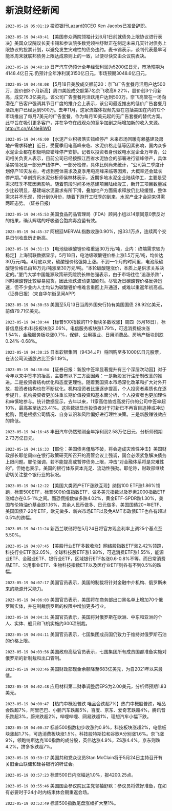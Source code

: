 # 新浪财经新闻
`2023-05-19 05:01:19` 投资银行Lazard的CEO Ken Jacobs已准备辞职。

`2023-05-19 04:49:41` 【美国参众两院领袖计划6月1日前就债务上限协议进行表决】美国众议院议长麦卡锡和参议院多数党领袖舒默正在制定未来几天针对债务上限协议的投票计划，以避免发生灾难性的债务违约。麦卡锡表示，谈判代表最早可能本周末就联邦债务上限达成原则上的一致，以便尽快交由众议院表决。

`2023-05-19 04:48:10` 日产汽车仍预计全年经营利润为5200亿日元，市场预期为4148.4亿日元.仍预计全年净利润3150亿日元。市场预期3048.6亿日元。

`2023-05-19 04:48:08` 【5月18日美股成交额前20：奈飞广告套餐月活用户达500万，股价创3个月新高】周四美股成交额第7名奈飞收高9.22%，股价创3个月新高，成交76.3亿美元。该公司广告套餐月活跃用户达到500万。奈飞高管在一场向潜在广告客户强调其节目广度的推介会上表示，该公司最近推出的低价广告套餐月活跃用户已经达到500万。去年11月，这家流媒体视频先驱在包括美国在内的12个市场推出了每月7美元的广告套餐，作为每月10美元起的无广告套餐的替代方案。此举旨在吸引更多客户，并在争夺在线观众的竞争加剧之际增加新的收入来源。http://t.cn/A6NeBlWD

`2023-05-19 04:46:00` 【水泥产业积极落实错峰停产 未来市场回暖有赖基建及房地产需求释放】近日，受夏季用电高峰来临、水泥价格走低等因素影响，国内众多水泥企业都在积极响应错峰停产安排。记者以投资者身份致电水泥企业万年青，公司相关负责人表示，目前公司已经按照江西省水泥协会的部署进行错峰停产，具体落实情况是一部分产线停产、一部分检修，具体比例尚未统计，“公司第二季度计划停产10天左右，考虑到整体需求及夏季用电高峰来临等因素，大概率还会延长停产期。”卓创资讯水泥分析师侯林林表示，近期多地水泥企业陆续停工，主要是受需求旺季不旺因素影响。随着前段时间多地基建项目陆续竣工，新开工项目数量减少比较明显，基建端水泥需求有所下滑，叠加地产方面需求释放仍比较缓慢，整体需求并不乐观，预计到9月份，随着下游开工旺季的到来，水泥产业才会迎来供需两旺态势。 (证券日报)

`2023-05-19 04:45:53` 美国食品药品管理局（FDA）顾问小组以14票同意0票反对的结果，确认辉瑞的呼吸道合胞病毒疫苗有效。

`2023-05-19 04:45:37` 阿根廷MERVAL指数收涨0.90%，报33.1万点，连续两个交易日创收盘历史新高。

`2023-05-19 04:31:13` 【电池级碳酸锂价格重返30万元/吨，业内：终端需求较为稳定】上海钢联数据显示，5月18日，电池级碳酸锂价格上涨1.5万元/吨，均价达30万元/吨。4月底以来，碳酸锂价格强势上涨。不到一个月的时间里，电池级碳酸锂价格已由18万元/吨涨至30万元/吨。“本轮碳酸锂涨价，本质上是供求关系决定的。”厦门大学中国能源政策研究院院长林伯强表示，由于市场往往“追涨杀跌”，同时碳酸锂比较容易囤货，因此涨跌波动更加剧烈。尽管近日碳酸锂价格反弹迅速，但不少业内人士均认为碳酸锂价格难言重回上升通道，或难以重返年初高点。（证券日报）(来自华尔街见闻APP)

`2023-05-19 04:30:53` 美国至5月13日当周外国央行持有美国国债 28.92亿美元，前值79.71亿美元。

`2023-05-19 04:30:44` 【标普500指数的11个板块多数收涨】周四（5月18日），标普信息技术/科技板块涨2.06%，电信服务板块涨1.79%，可选消费板块涨1.54%，金融服务板块涨0.7%，保健、公用事业、日用消费品、房地产板块则跌0.24%-0.68%。

`2023-05-19 04:30:25` 日本软银集团（9434.JP）将回购至多1000亿日元股票，在该公司流通股占比至多1.19%。

`2023-05-19 04:30:04` 【证券日报：新股中签率显著提升有三个深层次动因】对于今年以来中签率的抬高，主要有以下三方面因素：一是新股发行注册制改革的推进。二是投资者结构优化和态度更理性。随着我国资本市场深化改革和扩大对外开放，投资者结构也在不断优化。机构投资者比重逐步提高，个人投资者素质也在逐步提升。机构投资者更加注重长期价值投资和基本面分析，个人投资者也更加理性和审慎地参与。统计数据显示，去年以来，11家高估值或高发行价的公司中签率超10%，最高甚至达23.41%。这些数据显示投资者对于打新已不再盲目追捧或冲动抢购，而是根据公司情况、自身认识和风险偏好进行理性决策。三是新股赚钱效应的降低。

`2023-05-19 04:16:45` 丰田汽车仍然预测全年净利润2.58万亿日元，分析师预期2.73万亿日元。

`2023-05-19 04:16:33` 【耶伦：美国债务僵局不破，将会造成灾难性冲击】美国财政部长耶伦周四在银行政策研究所召开的高管会议上强调，国会必须紧急解决债务上限问题。耶伦强调，若不能提高或暂停债务上限，冲击“对金融体系将是灾难性的”。但她也表示，美国的银行体系资本充足、流动性强劲。耶伦称，财政部继续密切关注整个银行业的状况。

`2023-05-19 04:12:22` 【美国大类资产ETF涨跌互现】纳指100 ETF涨1.86%领跑，标普500ETF，标普500价值指数ETF、做多美元指数以及罗素2000指数ETF涨幅亦在0.5-1%之间。而恐慌指数做多跌4.02%，黄金ETF-SPDR跌1.30%，美国布伦特油价基金跌1.16%，其余人民币做多、日元做多、美国国债20+年ETF、美国国债7-20年ETF，欧元做多、新兴市场ETF以及免AMT市政债ETF也各有超过0.5%的跌幅。

`2023-05-19 04:11:24` 新西兰联储将在5月24日将官方现金利率上调25个基点至5.50%。

`2023-05-19 04:07:45` 【美股行业ETF多数收涨】网络股指数ETF涨2.42%领跑，科技行业ETF涨2.05%，全球科技股ETF涨1.98%，可选消费ETF涨1.55%，能源业ETF、金融业ETF、银行业ETF，区域银行ETF各涨0.6-0.8%不等。而日常消费品ETF、公用事业ETF、生物科技指数ETF以及医疗业ETF则各有不到0.5%的跌幅。

`2023-05-19 04:07:17` 美国官员表示，美国的制裁将针对金融中介机构、俄罗斯未来的能源开采能力。

`2023-05-19 04:06:03` 美国官员表示，美国将在商务部出口黑名单上增加70个俄罗斯实体，并在制裁俄罗斯的权限中增加更多行业。

`2023-05-19 04:04:31` 美国官员表示，美国将对俄罗斯在欧洲、中东和亚洲的个人、实体、船只和飞机实施约300项制裁。

`2023-05-19 04:04:11` 美国官员表示，七国集团成员国仍致力于维持对俄罗斯石油的价格上限。

`2023-05-19 04:03:56` 美国政府高级官员表示，七国集团所有成员国都准备实施对俄罗斯的新制裁和出口管制。

`2023-05-19 04:03:46` 美国财政部现金余额降至683亿美元，为自2021年以来最低。

`2023-05-19 04:02:48` 应用材料第二财季调整后EPS为2.00美元，分析师预期1.83美元。

`2023-05-19 04:00:47` 【热门中概股普跌 唯品会跌超7%】热门中概股普跌，唯品会跌超7%，阿里巴巴、小鹏汽车跌超5%，百度、京东、爱奇艺跌超4%，腾讯音乐跌超3%，蔚来跌超2%，哔哩哔哩、网易跌超1%，理想汽车小幅下跌。

`2023-05-19 04:00:37` 标普500指数初步收涨约0.9%，科技板块涨超2%，电信板块涨超1.7%，可选消费板块涨1.5%。科技股特斯拉和谷歌A分别涨1.6%。奈飞涨9%，领跑纳斯达克100指数的成分股，英伟达涨4.9%，ZS涨4.4%，京东则跌4.2%，拼多多跌超7%。

`2023-05-19 03:59:17` 美国共和党众议员Stan McClain将于5月24日主持召开有关旧金山联储和硅谷银行的听证会。

`2023-05-19 03:57:23` 标普500日内涨幅达1.0%，报4200.25点。

`2023-05-19 03:55:46` 美国国会参议院民主党领袖舒默：参议员将做好准备，在如有必要时于24小时内结束休会期重返会场。

`2023-05-19 03:53:49` 标普500指数尾盘涨幅扩大至1%。

